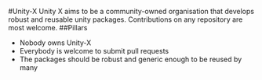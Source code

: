 #Unity-X
Unity X aims to be a community-owned organisation that develops robust and reusable unity packages. Contributions on any repository are most welcome.
##Pillars
* Nobody owns Unity-X
* Everybody is welcome to submit pull requests
* The packages should be robust and generic enough to be reused by many
